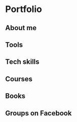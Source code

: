 # Portfolio

## About me

## Tools

## Tech skills

## Courses

## Books

## Groups on Facebook

## 
